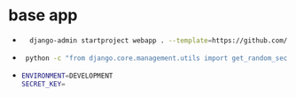 # base app

- ```bash
    django-admin startproject webapp . --template=https://github.com/ycisir/base-app
    ```
-  ```bash
    python -c "from django.core.management.utils import get_random_secret_key; print(get_random_secret_key())"
    ```
-  ```bash
   ENVIRONMENT=DEVELOPMENT
   SECRET_KEY=
   ```
